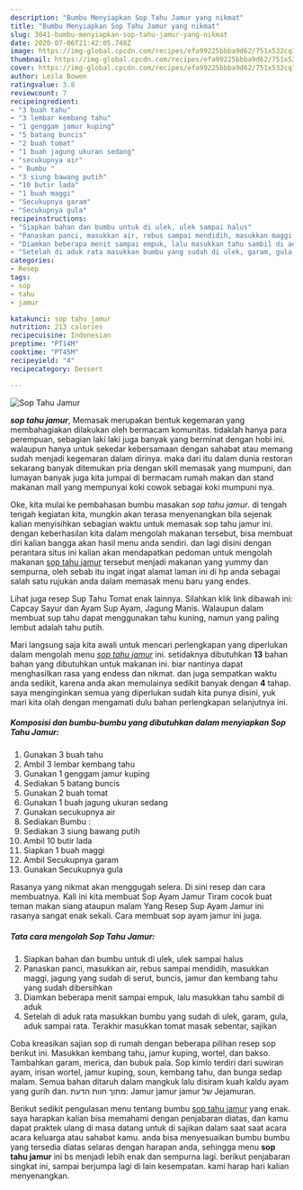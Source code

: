 ```yaml
---
description: "Bumbu Menyiapkan Sop Tahu Jamur yang nikmat"
title: "Bumbu Menyiapkan Sop Tahu Jamur yang nikmat"
slug: 3041-bumbu-menyiapkan-sop-tahu-jamur-yang-nikmat
date: 2020-07-06T21:42:05.748Z
image: https://img-global.cpcdn.com/recipes/efa99225bbba9d62/751x532cq70/sop-tahu-jamur-foto-resep-utama.jpg
thumbnail: https://img-global.cpcdn.com/recipes/efa99225bbba9d62/751x532cq70/sop-tahu-jamur-foto-resep-utama.jpg
cover: https://img-global.cpcdn.com/recipes/efa99225bbba9d62/751x532cq70/sop-tahu-jamur-foto-resep-utama.jpg
author: Leila Bowen
ratingvalue: 3.8
reviewcount: 7
recipeingredient:
- "3 buah tahu"
- "3 lembar kembang tahu"
- "1 genggam jamur kuping"
- "5 batang buncis"
- "2 buah tomat"
- "1 buah jagung ukuran sedang"
- "secukupnya air"
- " Bumbu "
- "3 siung bawang putih"
- "10 butir lada"
- "1 buah maggi"
- "Secukupnya garam"
- "Secukupnya gula"
recipeinstructions:
- "Siapkan bahan dan bumbu untuk di ulek, ulek sampai halus"
- "Panaskan panci, masukkan air, rebus sampai mendidih, masukkan maggi, jagung yang sudah di serut, buncis, jamur dan kembang tahu yang sudah dibersihkan"
- "Diamkan beberapa menit sampai empuk, lalu masukkan tahu sambil di aduk"
- "Setelah di aduk rata masukkan bumbu yang sudah di ulek, garam, gula, aduk sampai rata. Terakhir masukkan tomat masak sebentar, sajikan"
categories:
- Resep
tags:
- sop
- tahu
- jamur

katakunci: sop tahu jamur 
nutrition: 213 calories
recipecuisine: Indonesian
preptime: "PT14M"
cooktime: "PT45M"
recipeyield: "4"
recipecategory: Dessert

---
```



![Sop Tahu Jamur](https://img-global.cpcdn.com/recipes/efa99225bbba9d62/751x532cq70/sop-tahu-jamur-foto-resep-utama.jpg)

<b><i>sop tahu jamur</i></b>, Memasak merupakan bentuk kegemaran yang membahagiakan dilakukan oleh bermacam komunitas. tidaklah hanya para perempuan, sebagian laki laki juga banyak yang berminat dengan hobi ini. walaupun hanya untuk sekedar kebersamaan dengan sahabat atau memang sudah menjadi kegemaran dalam dirinya. maka dari itu dalam dunia restoran sekarang banyak ditemukan pria dengan skill memasak yang mumpuni, dan lumayan banyak juga kita jumpai di bermacam rumah makan dan stand makanan mall yang mempunyai koki cowok sebagai koki mumpuni nya.

Oke, kita mulai ke pembahasan bumbu masakan <i>sop tahu jamur</i>. di tengah tengah kegiatan kita, mungkin akan terasa menyenangkan bila sejenak kalian menyisihkan sebagian waktu untuk memasak sop tahu jamur ini. dengan keberhasilan kita dalam mengolah makanan tersebut, bisa membuat diri kalian bangga akan hasil menu anda sendiri. dan lagi disini dengan perantara situs ini kalian akan mendapatkan pedoman untuk mengolah makanan <u>sop tahu jamur</u> tersebut menjadi makanan yang yummy dan sempurna, oleh sebab itu ingat ingat alamat laman ini di hp anda sebagai salah satu rujukan anda dalam memasak menu baru yang endes.

Lihat juga resep Sup Tahu Tomat enak lainnya. Silahkan klik link dibawah ini: Capcay Sayur dan Ayam Sup Ayam, Jagung Manis. Walaupun dalam membuat sup tahu dapat menggunakan tahu kuning, namun yang paling lembut adalah tahu putih.


Mari langsung saja kita awali untuk mencari perlengkapan yang diperlukan dalam mengolah menu <u><i>sop tahu jamur</i></u> ini. setidaknya dibutuhkan <b>13</b> bahan bahan yang dibutuhkan untuk makanan ini. biar nantinya dapat menghasilkan rasa yang endess dan nikmat. dan juga sempatkan waktu anda sedikit, karena anda akan memulainya sedikit banyak dengan <b>4</b> tahap. saya menginginkan semua yang diperlukan sudah kita punya disini, yuk mari kita olah dengan mengamati dulu bahan perlengkapan selanjutnya ini.

<!--inarticleads1-->

##### Komposisi dan bumbu-bumbu yang dibutuhkan dalam menyiapkan Sop Tahu Jamur:

1. Gunakan 3 buah tahu
1. Ambil 3 lembar kembang tahu
1. Gunakan 1 genggam jamur kuping
1. Sediakan 5 batang buncis
1. Gunakan 2 buah tomat
1. Gunakan 1 buah jagung ukuran sedang
1. Gunakan secukupnya air
1. Sediakan  Bumbu :
1. Sediakan 3 siung bawang putih
1. Ambil 10 butir lada
1. Siapkan 1 buah maggi
1. Ambil Secukupnya garam
1. Gunakan Secukupnya gula


Rasanya yang nikmat akan menggugah selera. Di sini resep dan cara membuatnya. Kali ini kita membuat Sop Ayam Jamur Tiram cocok buat teman makan siang ataupun malam Yang Resep Sup Ayam Jamur ini rasanya sangat enak sekali. Cara membuat sop ayam jamur ini juga. 

<!--inarticleads2-->

##### Tata cara mengolah Sop Tahu Jamur:

1. Siapkan bahan dan bumbu untuk di ulek, ulek sampai halus
1. Panaskan panci, masukkan air, rebus sampai mendidih, masukkan maggi, jagung yang sudah di serut, buncis, jamur dan kembang tahu yang sudah dibersihkan
1. Diamkan beberapa menit sampai empuk, lalu masukkan tahu sambil di aduk
1. Setelah di aduk rata masukkan bumbu yang sudah di ulek, garam, gula, aduk sampai rata. Terakhir masukkan tomat masak sebentar, sajikan


Coba kreasikan sajian sop di rumah dengan beberapa pilihan resep sop berikut ini. Masukkan kembang tahu, jamur kuping, wortel, dan bakso. Tambahkan garam, merica, dan bubuk pala. Sop kimlo terdiri dari suwiran ayam, irisan wortel, jamur kuping, soun, kembang tahu, dan bunga sedap malam. Semua bahan ditaruh dalam mangkuk lalu disiram kuah kaldu ayam yang gurih dan. מתוך חוות הדעת: Jamur jamur jamur של ‪Jejamuran‬. 

Berikut sedikit pengulasan menu tentang bumbu <u>sop tahu jamur</u> yang enak. saya harapkan kalian bisa memahami dengan penjabaran diatas, dan kamu dapat praktek ulang di masa datang untuk di sajikan dalam saat saat acara acara keluarga atau sahabat kamu. anda bisa menyesuaikan bumbu bumbu yang tersedia diatas selaras dengan harapan anda, sehingga menu <b>sop tahu jamur</b> ini bs menjadi lebih enak dan sempurna lagi. berikut penjabaran singkat ini, sampai berjumpa lagi di lain kesempatan. kami harap hari kalian menyenangkan.
